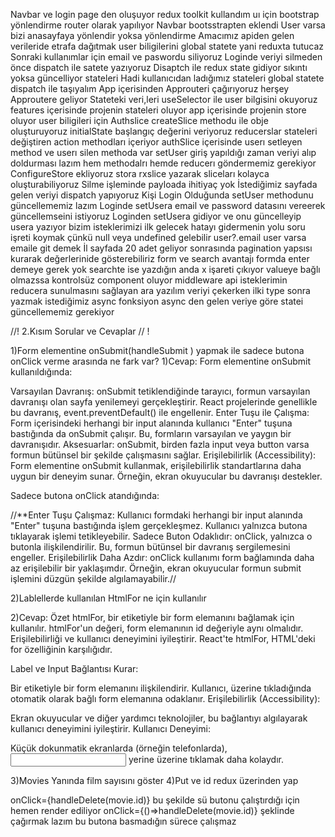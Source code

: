 Navbar ve login page den oluşuyor 
redux toolkit kullandım
uı için bootstrap
yönlendirme router olarak yapılıyor
Navbar bootsstrapten eklendi
User varsa bizi anasayfaya yönlendir yoksa yönlendirme 
Amacımız apiden gelen verileride etrafa dağıtmak
user biligilerini global statete yani reduxta tutucaz
Sonraki kullanımlar için email ve paswordu siliyoruz
Loginde veriyi silmeden önce dispatch ile satete yazıyoruz
Disaptch ile redux state gidiyor sıkıntı yoksa güncelliyor stateleri
Hadi kullanıcıdan ladığımız stateleri global statete dispatch ile taşıyalım
App içerisinden Approuteri çağırıyoruz herşey Approutere geliyor
Stateteki veri,leri useSelector ile user bilgisini okuyoruz
features içerisinde projenin stateleri oluyor
app içerisinde projenin store oluyor
user biligileri için Authslice
createSlice methodu ile obje oluşturuyoruz
initialState başlangıç değerini veriyoruz
reducerslar stateleri değiştiren action methodları içeriyor
authSlice içerisinde userı setleyen method ve userı silen methoda var
setUser giriş yapıldığı zaman  veriyi alıp doldurması lazım
hem methodalrı hemde reducerı göndermemiz gerekiyor
ConfigureStore ekliyoruz stora
rxslice yazarak sliceları kolayca oluşturabiliyoruz
Silme işleminde payloada ihitiyaç yok
İstediğimiz sayfada gelen veriyi dispatch yapıyoruz
Kişi Login Olduğunda  setUser methodunu güncellememiz lazım
Loginde setUsera email ve password datasını vereerek güncellemseini istiyoruz
Loginden setUsera gidiyor ve onu güncelleyip usera yazıyor bizim isteklerimizi
ilk gelecek hatayı gidermenin yolu  soru işreti koymak çünkü null veya undefined gelebilir
user?.email  user varsa emaile git demek
İl sayfada 20 adet geliyor sonrasında pagination yapsısı kurarak  değerlerinide gösterebiliriz
form ve search avantajı formda enter demeye gerek yok searchte ise yazdığın anda x işareti çıkıyor
valueye bağlı olmazssa kontrolsüz component oluyor
middleware api isteklerimin reducera sunulmasını sağlayan ara yazılım
veriyi çekerken ilki type sonra yazmak istediğimiz async fonksiyon
async den gelen veriye göre statei güncellememiz gerekiyor

//! 2.Kısım Sorular ve Cevaplar // !

1)Form elementine onSubmit(handleSubmit ) yapmak ile sadece butona onClick verme arasında ne fark var?
1)Cevap:
Form elementine onSubmit kullanıldığında:

Varsayılan Davranış: onSubmit tetiklendiğinde tarayıcı, formun varsayılan davranışı olan sayfa yenilemeyi gerçekleştirir. React projelerinde genellikle bu davranış, event.preventDefault() ile engellenir.
Enter Tuşu ile Çalışma: Form içerisindeki herhangi bir input alanında kullanıcı "Enter" tuşuna bastığında da onSubmit çalışır. Bu, formların varsayılan ve yaygın bir davranışıdır.
Aksesuarlar: onSubmit, birden fazla input veya button varsa formun bütünsel bir şekilde çalışmasını sağlar.
Erişilebilirlik (Accessibility): Form elementine onSubmit kullanmak, erişilebilirlik standartlarına daha uygun bir deneyim sunar. Örneğin, ekran okuyucular bu davranışı destekler.

Sadece butona onClick atandığında:

//**Enter Tuşu Çalışmaz: Kullanıcı formdaki herhangi bir input alanında "Enter" tuşuna bastığında işlem gerçekleşmez. Kullanıcı yalnızca butona tıklayarak işlemi tetikleyebilir.
Sadece Buton Odaklıdır: onClick, yalnızca o butonla ilişkilendirilir. Bu, formun bütünsel bir davranış sergilemesini engeller.
Erişilebilirlik Daha Azdır: onClick kullanımı form bağlamında daha az erişilebilir bir yaklaşımdır. Örneğin, ekran okuyucular formun submit işlemini düzgün şekilde algılamayabilir.//

2)Lablellerde kullanılan HtmlFor ne için kullanılır

2)Cevap:
Özet
htmlFor, bir <label> etiketiyle bir form elemanını bağlamak için kullanılır.
htmlFor'un değeri, form elemanının id değeriyle aynı olmalıdır.
Erişilebilirliği ve kullanıcı deneyimini iyileştirir.
React'te htmlFor, HTML'deki for özelliğinin karşılığıdır.

Label ve Input Bağlantısı Kurar:

Bir <label> etiketiyle bir form elemanını ilişkilendirir.
Kullanıcı, <label> üzerine tıkladığında otomatik olarak bağlı form elemanına odaklanır.
Erişilebilirlik (Accessibility):

Ekran okuyucular ve diğer yardımcı teknolojiler, bu bağlantıyı algılayarak kullanıcı deneyimini iyileştirir.
Kullanıcı Deneyimi:

Küçük dokunmatik ekranlarda (örneğin telefonlarda), <input> yerine <label> üzerine tıklamak daha kolaydır.

3)Movies Yanında film sayısını göster
4)Put ve id redux üzerinden yap

onClick={handleDelete(movie.id)}   bu şekilde sü butonu çalıştırdığı için hemen render ediliyor onClick={()=>handleDelete(movie.id)} şeklinde çağırmak 
lazım bu butona basmadığın sürece çalışmaz